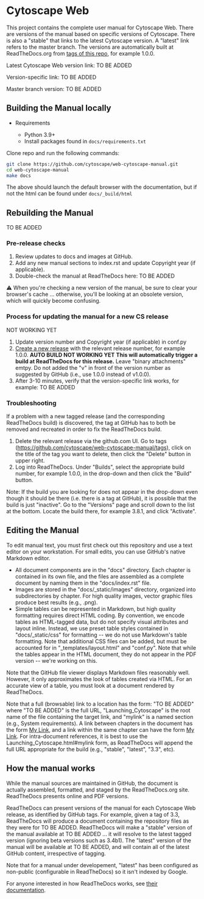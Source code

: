 # Cytoscape Web
This project contains the complete user manual for Cytoscape  Web. 
There are versions of the manual based on specific versions of Cytoscape. 
There is also a "stable" that links to the latest Cytoscape version. 
A "latest" link refers to the master branch. 
The versions are automatically built at ReadTheDocs.org from 
[tags of this repo](https://github.com/cytoscape/web-cytoscape-manual/tags), for example 1.0.0. 

Latest Cytoscape Web version link: TO BE ADDED

Version-specific link: TO BE ADDED

Master branch version: TO BE ADDED

## Building the Manual locally

* Requirements

   * Python 3.9+
   * Install packages found in ``docs/requirements.txt``

Clone repo and run the following commands:

```bash
git clone https://github.com/cytoscape/web-cytoscape-manual.git
cd web-cytoscape-manual
make docs
```
The above should launch the default browser with the documentation, but if not the html
can be found under ``docs/_build/html``


## Rebuilding the Manual

TO BE ADDED

### Pre-release checks

1. Review updates to docs and images at GitHub.
2. Add any new manual sections to index.rst and update Copyright year (if applicable).
3. Double-check the manual at ReadTheDocs here: TO BE ADDED

:warning: When you're checking a new version of the manual, be sure to clear your browser's cache ... otherwise, you'll be looking at 
an obsolete version, which will quickly become confusing.

### Process for updating the manual for a new CS release ###

NOT WORKING YET

1. Update version number and Copyright year (if applicable) in conf.py
2. [Create a new release](https://github.com/cytoscape/web-cytoscape-manual/releases) with the relevant release number, for example 1.0.0. **AUTO BUILD NOT WORKING YET** **This will automatically trigger a build at ReadTheDocs for this release.** Leave "binary attachments" emtpy. Do not added the "v" in front of the version number as suggested by GitHub (i.e., use 1.0.0 instead of v1.0.0). 
3. After 3-10 minutes, verify that the version-specific link works, for example: TO BE ADDED

### Troubleshooting ###

If a problem with a new tagged release (and the corresponding ReadTheDocs build) is discovered, the tag at GitHub has to both be removed and recreated in order to fix the ReadTheDocs build. 
1. Delete the relevant release via the github.com UI. Go to tags (https://github.com/cytoscape/web-cytoscape-manual/tags), click on the title of the tag you want to delete, then click the "Delete" button in upper right. 
2. Log into ReadTheDocs. Under "Builds", select the appropriate build number, for example 1.0.0, in the drop-down and then click the "Build" button. 

Note: If the build you are looking for does not appear in the drop-down even though it should be there (i.e. there is a tag at GitHub), it is possible that the build is just "inactive". Go to the "Versions" page and scroll down to the list at the bottom. Locate the build there, for example 3.8.1, and click "Activate". 

## Editing the Manual
To edit manual text, you must first check out this repository and use a text editor on your workstation. For small edits, you can use GitHub's native Markdown editor.

* All document components are in the "docs" directory. Each chapter is contained in its own file, and the files are assembled as a complete document by naming them in the "docs/index.rst" file.
* Images are stored in the "docs/_static/images" directory, organized into subdirectories by chapter. For high quality images, vector graphic files produce best results (e.g., .png).
* Simple tables can be represented in Markdown, but high quality formatting requires direct HTML coding. By convention, we encode tables as HTML-tagged data, but do not specify visual attributes and layout inline. Instead, we use preset table styles contained in "docs/_static/css" for formatting -- we do not use Markdown's table formatting. Note that additional CSS files can be added, but must be accounted for in "_templates/layout.html" and "conf.py". Note that while the tables appear in the HTML document, they do not appear in the PDF version -- we're working on this.

Note that the GitHub file viewer displays Markdown files reasonably well. However, it only approximates the look of tables created via HTML. For an accurate view of a table, you must look at a document rendered by ReadTheDocs.

Note that a full (browsable) link to a location has the form: "TO BE ADDED" where "TO BE ADDED" is the full URL, "Launching_Cytoscape" is the root name of the file containing the target link, and "mylink" is a named section (e.g., <a name="mylink">System requirements</a>). A link between chapters in the document has the form [My Link](Launching_Cytoscape.html#mylink), and a link within the same chapter can have the form [My Link](#mylink). For intra-document references, it is best to use the Launching_Cytoscape.html#mylink form, as ReadTheDocs will append the full URL appropriate for the build (e.g., "stable", "latest", "3.3", etc).

## How the manual works

While the manual sources are maintained in GitHub, the document is actually assembled, formatted, and staged by the ReadTheDocs.org site. ReadTheDocs presents online and PDF versions.

ReadTheDocs can present versions of the manual for each Cytoscape Web release, as identified by GitHub tags. For example, given a tag of 3.3, ReadTheDocs will produce a document containing the repository files as they were for TO BE ADDED. ReadTheDocs will make a "stable" version of the manual available at TO BE ADDED ... it will resolve to the latest tagged version (ignoring beta versions such as 3.4b1). The "latest" version of the manual will be available at TO BE ADDED, and will contain all of the latest GitHub content, irrespective of tagging.

Note that for a manual under developement, "latest" has been configured as non-public (configurable in ReadTheDocs) so it isn't indexed by Google.

For anyone interested in how ReadTheDocs works, see [their documentation](https://docs.readthedocs.io/en/stable/).

